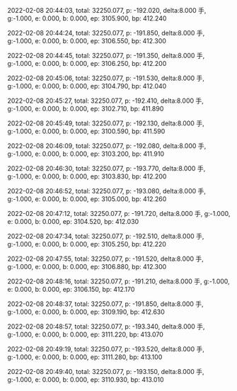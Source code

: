 2022-02-08 20:44:03, total: 32250.077, p: -192.020, delta:8.000 手, g:-1.000, e: 0.000, b: 0.000, ep: 3105.900, bp: 412.240

2022-02-08 20:44:24, total: 32250.077, p: -191.850, delta:8.000 手, g:-1.000, e: 0.000, b: 0.000, ep: 3106.550, bp: 412.300

2022-02-08 20:44:45, total: 32250.077, p: -191.350, delta:8.000 手, g:-1.000, e: 0.000, b: 0.000, ep: 3106.250, bp: 412.200

2022-02-08 20:45:06, total: 32250.077, p: -191.530, delta:8.000 手, g:-1.000, e: 0.000, b: 0.000, ep: 3104.790, bp: 412.040

2022-02-08 20:45:27, total: 32250.077, p: -192.410, delta:8.000 手, g:-1.000, e: 0.000, b: 0.000, ep: 3102.710, bp: 411.890

2022-02-08 20:45:49, total: 32250.077, p: -192.130, delta:8.000 手, g:-1.000, e: 0.000, b: 0.000, ep: 3100.590, bp: 411.590

2022-02-08 20:46:09, total: 32250.077, p: -192.080, delta:8.000 手, g:-1.000, e: 0.000, b: 0.000, ep: 3103.200, bp: 411.910

2022-02-08 20:46:30, total: 32250.077, p: -193.770, delta:8.000 手, g:-1.000, e: 0.000, b: 0.000, ep: 3103.830, bp: 412.200

2022-02-08 20:46:52, total: 32250.077, p: -193.080, delta:8.000 手, g:-1.000, e: 0.000, b: 0.000, ep: 3105.000, bp: 412.260

2022-02-08 20:47:12, total: 32250.077, p: -191.720, delta:8.000 手, g:-1.000, e: 0.000, b: 0.000, ep: 3104.520, bp: 412.030

2022-02-08 20:47:34, total: 32250.077, p: -192.510, delta:8.000 手, g:-1.000, e: 0.000, b: 0.000, ep: 3105.250, bp: 412.220

2022-02-08 20:47:55, total: 32250.077, p: -191.520, delta:8.000 手, g:-1.000, e: 0.000, b: 0.000, ep: 3106.880, bp: 412.300

2022-02-08 20:48:16, total: 32250.077, p: -191.210, delta:8.000 手, g:-1.000, e: 0.000, b: 0.000, ep: 3106.150, bp: 412.170

2022-02-08 20:48:37, total: 32250.077, p: -191.850, delta:8.000 手, g:-1.000, e: 0.000, b: 0.000, ep: 3109.190, bp: 412.630

2022-02-08 20:48:57, total: 32250.077, p: -193.340, delta:8.000 手, g:-1.000, e: 0.000, b: 0.000, ep: 3111.220, bp: 413.070

2022-02-08 20:49:19, total: 32250.077, p: -193.520, delta:8.000 手, g:-1.000, e: 0.000, b: 0.000, ep: 3111.280, bp: 413.100

2022-02-08 20:49:40, total: 32250.077, p: -193.150, delta:8.000 手, g:-1.000, e: 0.000, b: 0.000, ep: 3110.930, bp: 413.010